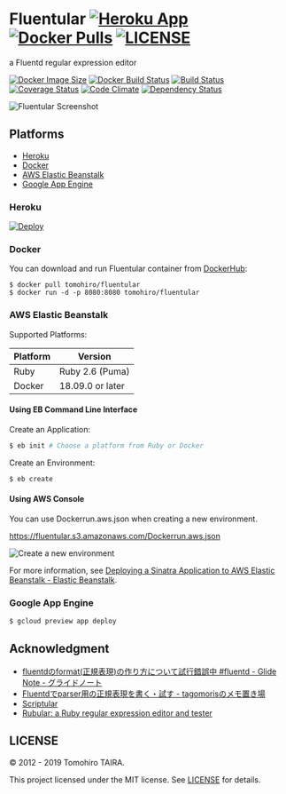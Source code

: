 Fluentular
[![Heroku App](https://img.shields.io/badge/heroku-ready-430098.svg?style=flat-square&logo=heroku&logoColor=white)](https://fluentular.herokuapp.com)
[![Docker Pulls](https://img.shields.io/docker/pulls/tomohiro/fluentular.svg?style=flat-square&logo=docker)](https://hub.docker.com/r/tomohiro/fluentular/)
[![LICENSE](https://img.shields.io/github/license/Tomohiro/fluentular.svg?style=flat-square)](LICENSE)
================================================================================

a Fluentd regular expression editor

[![Docker Image Size](https://img.shields.io/microbadger/image-size/tomohiro/fluentular.svg?style=flat-square&logo=docker)](https://microbadger.com/images/tomohiro/fluentular)
[![Docker Build Status](https://img.shields.io/docker/build/tomohiro/fluentular.svg?style=flat-square&logo=docker)](https://hub.docker.com/r/tomohiro/fluentular/builds)
[![Build Status](https://img.shields.io/travis/Tomohiro/fluentular.svg?style=flat-square&logo=travis)](https://travis-ci.org/Tomohiro/fluentular)
[![Coverage Status](https://img.shields.io/coveralls/Tomohiro/fluentular.svg?style=flat-square&logo=reverbnation&logoColor=white)](https://coveralls.io/github/Tomohiro/fluentular)
[![Code Climate](https://img.shields.io/codeclimate/maintainability-percentage/Tomohiro/fluentular.svg?style=flat-square)](https://codeclimate.com/github/Tomohiro/fluentular)
[![Dependency Status](https://img.shields.io/librariesio/github/Tomohiro/fluentular.svg?style=flat-square)](https://libraries.io/github/Tomohiro/fluentular)

![Fluentular Screenshot](https://cloud.githubusercontent.com/assets/54254/11119798/642cf592-898f-11e5-906d-527bef2db8c3.png)


Platforms
--------------------------------------------------------------------------------

- [Heroku](#heroku)
- [Docker](#docker)
- [AWS Elastic Beanstalk](#aws-elastic-beanstalk)
- [Google App Engine](#google-app-engine)


### Heroku

[![Deploy](https://www.herokucdn.com/deploy/button.png)](https://heroku.com/deploy)


### Docker

You can download and run Fluentular container from [DockerHub](https://registry.hub.docker.com/u/tomohiro/fluentular/):

```
$ docker pull tomohiro/fluentular
$ docker run -d -p 8080:8080 tomohiro/fluentular
```

### AWS Elastic Beanstalk

Supported Platforms:

Platform | Version
-------- | ---------------------------------------------------------------------
Ruby     | Ruby 2.6 (Puma)
Docker   | 18.09.0 or later


#### Using EB Command Line Interface

Create an Application:

```sh
$ eb init # Choose a platform from Ruby or Docker
```

Create an Environment:

```sh
$ eb create
```


#### Using AWS Console

You can use Dockerrun.aws.json when creating a new environment.

https://fluentular.s3.amazonaws.com/Dockerrun.aws.json

![Create a new environment](https://cloud.githubusercontent.com/assets/54254/11200269/0a94db62-8d18-11e5-8e9e-d9ccbd994eea.png)


For more information, see [Deploying a Sinatra Application to AWS Elastic Beanstalk - Elastic Beanstalk](https://docs.aws.amazon.com/elasticbeanstalk/latest/dg/create_deploy_Ruby_sinatra.html).


### Google App Engine

```sh
$ gcloud preview app deploy
```


Acknowledgment
-------------------------------------------------------------------------------

- [fluentdのformat(正規表現)の作り方について試行錯誤中 #fluentd - Glide Note - グライドノート](http://blog.glidenote.com/blog/2012/07/15/fluentd-regex-debug/)
- [Fluentdでparser用の正規表現を書く・試す - tagomorisのメモ置き場](http://d.hatena.ne.jp/tagomoris/20120715/1342368392)
- [Scriptular](http://scriptular.com/)
- [Rubular: a Ruby regular expression editor and tester](http://rubular.com/)


LICENSE
--------------------------------------------------------------------------------

&copy; 2012 - 2019 Tomohiro TAIRA.

This project licensed under the MIT license. See [LICENSE](LICENSE) for details.
